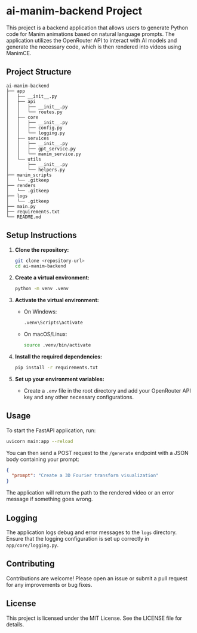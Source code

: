 # ai-manim-backend Project

This project is a backend application that allows users to generate Python code for Manim animations based on natural language prompts. The application utilizes the OpenRouter API to interact with AI models and generate the necessary code, which is then rendered into videos using ManimCE.

## Project Structure

```
ai-manim-backend
├── app
│   ├── __init__.py
│   ├── api
│   │   ├── __init__.py
│   │   └── routes.py
│   ├── core
│   │   ├── __init__.py
│   │   ├── config.py
│   │   └── logging.py
│   ├── services
│   │   ├── __init__.py
│   │   ├── gpt_service.py
│   │   └── manim_service.py
│   └── utils
│       ├── __init__.py
│       └── helpers.py
├── manim_scripts
│   └── .gitkeep
├── renders
│   └── .gitkeep
├── logs
│   └── .gitkeep
├── main.py
├── requirements.txt
└── README.md
```

## Setup Instructions

1. **Clone the repository:**
   ```bash
   git clone <repository-url>
   cd ai-manim-backend
   ```

2. **Create a virtual environment:**
   ```bash
   python -m venv .venv
   ```

3. **Activate the virtual environment:**
   - On Windows:
     ```bash
     .venv\Scripts\activate
     ```
   - On macOS/Linux:
     ```bash
     source .venv/bin/activate
     ```

4. **Install the required dependencies:**
   ```bash
   pip install -r requirements.txt
   ```

5. **Set up your environment variables:**
   - Create a `.env` file in the root directory and add your OpenRouter API key and any other necessary configurations.

## Usage

To start the FastAPI application, run:

```bash
uvicorn main:app --reload
```

You can then send a POST request to the `/generate` endpoint with a JSON body containing your prompt:

```json
{
  "prompt": "Create a 3D Fourier transform visualization"
}
```

The application will return the path to the rendered video or an error message if something goes wrong.

## Logging

The application logs debug and error messages to the `logs` directory. Ensure that the logging configuration is set up correctly in `app/core/logging.py`.

## Contributing

Contributions are welcome! Please open an issue or submit a pull request for any improvements or bug fixes.

## License

This project is licensed under the MIT License. See the LICENSE file for details.
